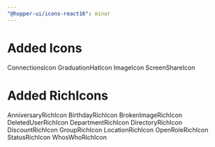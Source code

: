 ```yaml
---
"@hopper-ui/icons-react16": minor
---
```


Added Icons
==========
ConnectionsIcon
GraduationHatIcon
ImageIcon
ScreenShareIcon

Added RichIcons
==========
AnniversaryRichIcon
BirthdayRichIcon
BrokenImageRichIcon
DeletedUserRichIcon
DepartmentRichIcon
DirectoryRichIcon
DiscountRichIcon
GroupRichIcon
LocationRichIcon
OpenRoleRichIcon
StatusRichIcon
WhosWhoRichIcon
